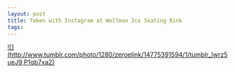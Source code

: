 ```yaml
--- 
layout: post
title: Taken with Instagram at Wollman Ice Skating Rink
tags: 
---
```

[![](http://www.tumblr.com/photo/1280/zeroelink/14775391594/1/tumblr_lwrz5ueJ9
P1qb7xa2)](http://instagr.am/p/bnLCn/)

